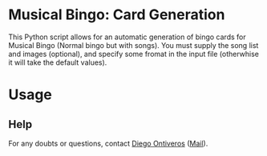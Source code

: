 # Musical Bingo: Card Generation

This Python script allows for an automatic generation of bingo cards for Musical Bingo (Normal bingo but with songs). You must supply the song list and images (optional), and specify some fromat in the input file (otherwhise it will take the default values).

# Usage

## Help

For any doubts or questions, contact [Diego Ontiveros](https://github.com/diegonti) ([Mail](mailto:diegonti.doc@gmail.com)).

<br><br>
